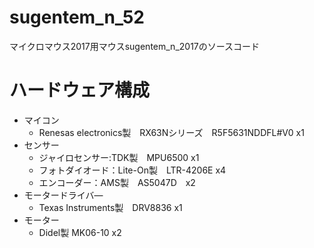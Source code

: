 # sugentem_n_52
マイクロマウス2017用マウスsugentem_n_2017のソースコード
# ハードウェア構成
* マイコン
  * Renesas electronics製　RX63Nシリーズ　R5F5631NDDFL#V0 x1
* センサー
  * ジャイロセンサー:TDK製　MPU6500 x1
  * フォトダイオード：Lite-On製　LTR-4206E x4
  * エンコーダー：AMS製　AS5047D　x2
* モータードライバ―
  * Texas Instruments製　DRV8836 x1
* モーター
  * Didel製 MK06-10 x2

